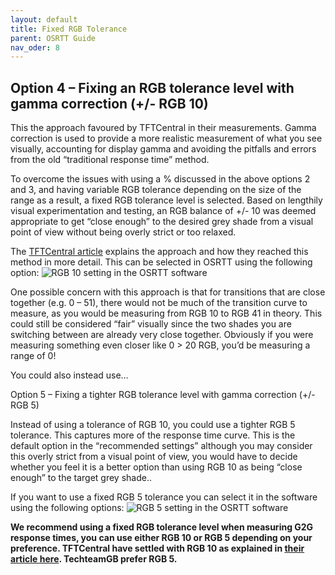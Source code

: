 ```yaml
---
layout: default
title: Fixed RGB Tolerance
parent: OSRTT Guide
nav_oder: 8
---
```


## Option 4 – Fixing an RGB tolerance level with gamma correction (+/- RGB 10)

This the approach favoured by TFTCentral in their measurements. Gamma correction is used to provide a more realistic measurement of what you see visually, accounting for display gamma and avoiding the pitfalls and errors from the old “traditional response time” method.

To overcome the issues with using a % discussed in the above options 2 and 3, and having variable RGB tolerance depending on the size of the range as a result, a fixed RGB tolerance level is selected. Based on lengthily visual experimentation and testing, an RGB balance of +/- 10 was deemed appropriate to get “close enough” to the desired grey shade from a visual point of view without being overly strict or too relaxed.

The [TFTCentral article](https://tftcentral.co.uk/articles/response_time_testing) explains the approach and how they reached this method in more detail. This can be selected in OSRTT using the following option:
![RGB 10 setting in the OSRTT software]({{site.baseurl}}/assets/images/osrtt-guide-images/img10.png)
 
One possible concern with this approach is that for transitions that are close together (e.g. 0 – 51), there would not be much of the transition curve to measure, as you would be measuring from RGB 10 to RGB 41 in theory. This could still be considered “fair” visually since the two shades you are switching between are already very close together. Obviously if you were measuring something even closer like 0 > 20 RGB, you’d be measuring a range of 0! 

You could also instead use…

Option 5 – Fixing a tighter RGB tolerance level with gamma correction (+/- RGB 5)

Instead of using a tolerance of RGB 10, you could use a tighter RGB 5 tolerance. This captures more of the response time curve. This is the default option in the “recommended settings” although you may consider this overly strict from a visual point of view, you would have to decide whether you feel it is a better option than using RGB 10 as being “close enough” to the target grey shade.. 

If you want to use a fixed RGB 5 tolerance you can select it in the software using the following options:
![RGB 5 setting in the OSRTT software]({{site.baseurl}}/assets/images/osrtt-guide-images/img11.png) 

**We recommend using a fixed RGB tolerance level when measuring G2G response times, you can use either RGB 10 or RGB 5 depending on your preference. TFTCentral have settled with RGB 10 as explained in [their article here](https://tftcentral.co.uk/articles/response_time_testing). TechteamGB prefer RGB 5.**
